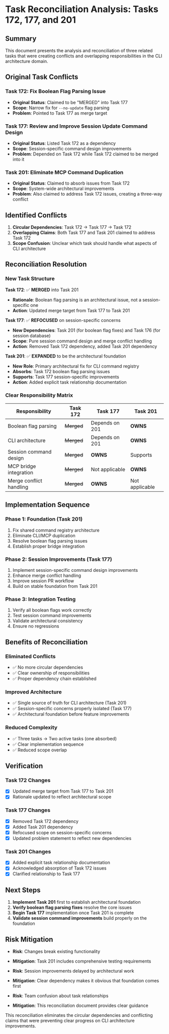 # Task Reconciliation Analysis: Tasks 172, 177, and 201

## Summary

This document presents the analysis and reconciliation of three related tasks that were creating conflicts and overlapping responsibilities in the CLI architecture domain.

## Original Task Conflicts

### Task 172: Fix Boolean Flag Parsing Issue

- **Original Status**: Claimed to be "MERGED" into Task 177
- **Scope**: Narrow fix for `--no-update` flag parsing
- **Problem**: Pointed to Task 177 as merge target

### Task 177: Review and Improve Session Update Command Design

- **Original Status**: Listed Task 172 as a dependency
- **Scope**: Session-specific command design improvements
- **Problem**: Depended on Task 172 while Task 172 claimed to be merged into it

### Task 201: Eliminate MCP Command Duplication

- **Original Status**: Claimed to absorb issues from Task 172
- **Scope**: System-wide architectural improvements
- **Problem**: Also claimed to address Task 172 issues, creating a three-way conflict

## Identified Conflicts

1. **Circular Dependencies**: Task 172 → Task 177 → Task 172
2. **Overlapping Claims**: Both Task 177 and Task 201 claimed to address Task 172
3. **Scope Confusion**: Unclear which task should handle what aspects of CLI architecture

## Reconciliation Resolution

### New Task Structure

**Task 172**: ✅ **MERGED** into Task 201

- **Rationale**: Boolean flag parsing is an architectural issue, not a session-specific one
- **Action**: Updated merge target from Task 177 to Task 201

**Task 177**: ✅ **REFOCUSED** on session-specific concerns

- **New Dependencies**: Task 201 (for boolean flag fixes) and Task 176 (for session database)
- **Scope**: Pure session command design and merge conflict handling
- **Action**: Removed Task 172 dependency, added Task 201 dependency

**Task 201**: ✅ **EXPANDED** to be the architectural foundation

- **New Role**: Primary architectural fix for CLI command registry
- **Absorbs**: Task 172 boolean flag parsing issues
- **Supports**: Task 177 session-specific improvements
- **Action**: Added explicit task relationship documentation

### Clear Responsibility Matrix

| Responsibility          | Task 172   | Task 177       | Task 201       |
| ----------------------- | ---------- | -------------- | -------------- |
| Boolean flag parsing    | ~~Merged~~ | Depends on 201 | **OWNS**       |
| CLI architecture        | ~~Merged~~ | Depends on 201 | **OWNS**       |
| Session command design  | ~~Merged~~ | **OWNS**       | Supports       |
| MCP bridge integration  | ~~Merged~~ | Not applicable | **OWNS**       |
| Merge conflict handling | ~~Merged~~ | **OWNS**       | Not applicable |

## Implementation Sequence

### Phase 1: Foundation (Task 201)

1. Fix shared command registry architecture
2. Eliminate CLI/MCP duplication
3. Resolve boolean flag parsing issues
4. Establish proper bridge integration

### Phase 2: Session Improvements (Task 177)

1. Implement session-specific command design improvements
2. Enhance merge conflict handling
3. Improve session PR workflow
4. Build on stable foundation from Task 201

### Phase 3: Integration Testing

1. Verify all boolean flags work correctly
2. Test session command improvements
3. Validate architectural consistency
4. Ensure no regressions

## Benefits of Reconciliation

### Eliminated Conflicts

- ✅ No more circular dependencies
- ✅ Clear ownership of responsibilities
- ✅ Proper dependency chain established

### Improved Architecture

- ✅ Single source of truth for CLI architecture (Task 201)
- ✅ Session-specific concerns properly isolated (Task 177)
- ✅ Architectural foundation before feature improvements

### Reduced Complexity

- ✅ Three tasks → Two active tasks (one absorbed)
- ✅ Clear implementation sequence
- ✅ Reduced scope overlap

## Verification

### Task 172 Changes

- [x] Updated merge target from Task 177 to Task 201
- [x] Rationale updated to reflect architectural scope

### Task 177 Changes

- [x] Removed Task 172 dependency
- [x] Added Task 201 dependency
- [x] Refocused scope on session-specific concerns
- [x] Updated problem statement to reflect new dependencies

### Task 201 Changes

- [x] Added explicit task relationship documentation
- [x] Acknowledged absorption of Task 172 issues
- [x] Clarified relationship to Task 177

## Next Steps

1. **Implement Task 201** first to establish architectural foundation
2. **Verify boolean flag parsing fixes** resolve the core issues
3. **Begin Task 177** implementation once Task 201 is complete
4. **Validate session command improvements** build properly on the foundation

## Risk Mitigation

- **Risk**: Changes break existing functionality
- **Mitigation**: Task 201 includes comprehensive testing requirements

- **Risk**: Session improvements delayed by architectural work
- **Mitigation**: Clear dependency makes it obvious that foundation comes first

- **Risk**: Team confusion about task relationships
- **Mitigation**: This reconciliation document provides clear guidance

This reconciliation eliminates the circular dependencies and conflicting claims that were preventing clear progress on CLI architecture improvements.
